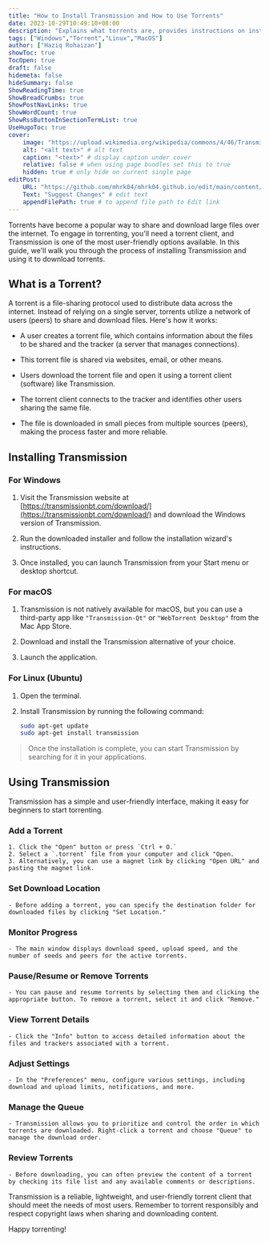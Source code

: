 ```yaml
---
title: "How to Install Transmission and How to Use Torrents"
date: 2023-10-29T10:49:10+08:00
description: "Explains what torrents are, provides instructions on installing the Transmission client on Windows, macOS, and Linux, and guides users on how to use Transmission for torrenting."
tags: ["Windows","Torrent","Linux","MacOS"]
author: ["Haziq Rohaizan"]
showToc: true
TocOpen: true
draft: false
hidemeta: false
hideSummary: false
ShowReadingTime: true
ShowBreadCrumbs: true
ShowPostNavLinks: true
ShowWordCount: true
ShowRssButtonInSectionTermList: true
UseHugoToc: true
cover:
    image: "https://upload.wikimedia.org/wikipedia/commons/4/46/Transmission_Icon.svg" # image path/url
    alt: "<alt text>" # alt text
    caption: "<text>" # display caption under cover
    relative: false # when using page bundles set this to true
    hidden: true # only hide on current single page
editPost:
    URL: "https://github.com/mhrk04/mhrk04.github.io/edit/main/content/"
    Text: "Suggest Changes" # edit text
    appendFilePath: true # to append file path to Edit link
---
```


Torrents have become a popular way to share and download large files over the internet. To engage in torrenting, you'll need a torrent client, and Transmission is one of the most user-friendly options available. In this guide, we'll walk you through the process of installing Transmission and using it to download torrents.

## What is a Torrent?

A torrent is a file-sharing protocol used to distribute data across the internet. Instead of relying on a single server, torrents utilize a network of users (peers) to share and download files. Here's how it works:

- A user creates a torrent file, which contains information about the files to be shared and the tracker (a server that manages connections).

- This torrent file is shared via websites, email, or other means.

- Users download the torrent file and open it using a torrent client (software) like Transmission.

- The torrent client connects to the tracker and identifies other users sharing the same file.

- The file is downloaded in small pieces from multiple sources (peers), making the process faster and more reliable.

## Installing Transmission

### For Windows

1. Visit the Transmission website at [https://transmissionbt.com/download/](https://transmissionbt.com/download/) and download the Windows version of Transmission.

2. Run the downloaded installer and follow the installation wizard's instructions.

3. Once installed, you can launch Transmission from your Start menu or desktop shortcut.

### For macOS

1. Transmission is not natively available for macOS, but you can use a third-party app like `"Transmission-Qt"` or `"WebTorrent Desktop"` from the Mac App Store.

2. Download and install the Transmission alternative of your choice.

3. Launch the application.

### For Linux (Ubuntu)

1. Open the terminal.

2. Install Transmission by running the following command:

   ```bash
   sudo apt-get update
   sudo apt-get install transmission
   ```

> Once the installation is complete, you can start Transmission by searching for it in your applications.

## Using Transmission

Transmission has a simple and user-friendly interface, making it easy for beginners to start torrenting.

### Add a Torrent

    1. Click the "Open" button or press `Ctrl + O.`
    2. Select a `.torrent` file from your computer and click "Open.
    3. Alternatively, you can use a magnet link by clicking "Open URL" and pasting the magnet link.

### Set Download Location

    - Before adding a torrent, you can specify the destination folder for downloaded files by clicking "Set Location."

### Monitor Progress

    - The main window displays download speed, upload speed, and the number of seeds and peers for the active torrents.

### Pause/Resume or Remove Torrents

    - You can pause and resume torrents by selecting them and clicking the appropriate button. To remove a torrent, select it and click "Remove."

### View Torrent Details

    - Click the "Info" button to access detailed information about the files and trackers associated with a torrent.

### Adjust Settings

    - In the "Preferences" menu, configure various settings, including download and upload limits, notifications, and more.

### Manage the Queue

    - Transmission allows you to prioritize and control the order in which torrents are downloaded. Right-click a torrent and choose "Queue" to manage the download order.

### Review Torrents

    - Before downloading, you can often preview the content of a torrent by checking its file list and any available comments or descriptions.

Transmission is a reliable, lightweight, and user-friendly torrent client that should meet the needs of most users. Remember to torrent responsibly and respect copyright laws when sharing and downloading content.

Happy torrenting!
